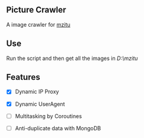 ## Picture Crawler
A image crawler for [mzitu](http://www.mzitu.com/, "mzitu")   

## Use

Run the script and then get all the images in *D:\mzitu*

## Features
- [x] Dynamic IP Proxy   
- [x] Dynamic UserAgent  
- [ ] Multitasking by Coroutines  
- [ ] Anti-duplicate data with MongoDB  

